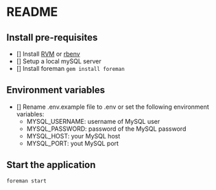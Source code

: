 # README

## Install pre-requisites
- [] Install [RVM](https://rvm.io/) or [rbenv](https://github.com/rbenv/rbenv)
- [] Setup a local mySQL server
- [] Install foreman `gem install foreman`

## Environment variables
- [] Rename .env.example file to .env or set the following environment variables:
    - MYSQL_USERNAME: username of MySQL user
    - MYSQL_PASSWORD: password of the MySQL password
    - MYSQL_HOST: your MySQL host
    - MYSQL_PORT: yout MySQL port

## Start the application
```
foreman start
``` 
